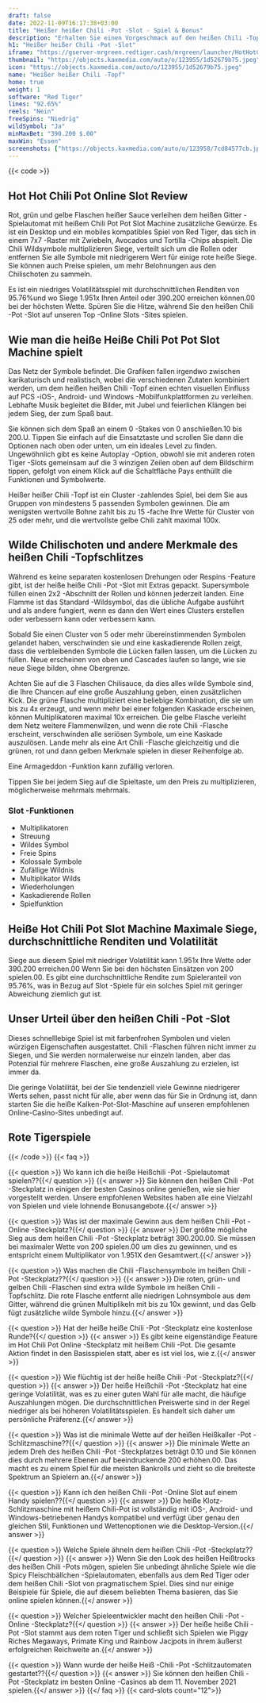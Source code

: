 ```yaml
---
draft: false
date: 2022-11-09T16:17:38+03:00
title: "Heißer heißer Chili -Pot -Slot - Spiel & Bonus"
description: "Erhalten Sie einen Vorgeschmack auf den heißen Chili -Topf -Online Slot in unserem vollständigen Rückblick auf das Gameplay, die Funktionen und wo Sie ihn mit dem besten Casino -Bonus spielen können."
h1: "Heißer heißer Chili -Pot -Slot"
iframe: "https://gserver-mrgreen.redtiger.cash/mrgreen/launcher/HotHotChilliPot?siteId=mrgreen&playMode=demo&lang=en&channel=D"
thumbnail: "https://objects.kaxmedia.com/auto/o/123955/1d52679b75.jpeg"
icon: "https://objects.kaxmedia.com/auto/o/123955/1d52679b75.jpeg"
name: "Heißer heißer Chili -Topf"
home: true
weight: 1
software: "Red Tiger"
lines: "92.65%"
reels: "Nein"
freeSpins: "Niedrig"
wildSymbol: "Ja"
minMaxBet: "390.200 $.00"
maxWin: "Essen"
screenshots: ["https://objects.kaxmedia.com/auto/o/123958/7cd84577cb.jpeg"]
---
```


{{< code >}}<h2>Hot Hot Chili Pot Online Slot Review</h2><p>Rot, grün und gelbe Flaschen heißer Sauce verleihen dem heißen Gitter -Spielautomat mit heißem Chili Pot Pot Slot Machine zusätzliche Gewürze. Es ist ein Desktop und ein mobiles kompatibles Spiel von Red Tiger, das sich in einem 7x7 -Raster mit Zwiebeln, Avocados und Tortilla -Chips abspielt. Die Chili Wildsymbole multiplizieren Siege, verteilt sich um die Rollen oder entfernen Sie alle Symbole mit niedrigerem Wert für einige rote heiße Siege. Sie können auch Preise spielen, um mehr Belohnungen aus den Chilischoten zu sammeln.</p><p>Es ist ein niedriges Volatilitätsspiel mit durchschnittlichen Renditen von 95.76%und wo Siege 1.951x Ihren Anteil oder 390.200 erreichen können.00 bei der höchsten Wette. Spüren Sie die Hitze, während Sie den heißen Chili -Pot -Slot auf unseren Top -Online Slots -Sites spielen.</p><h2>Wie man die heiße Heiße Chili Pot Pot Slot Machine spielt</h2><p>Das Netz der Symbole befindet. Die Grafiken fallen irgendwo zwischen karikaturisch und realistisch, wobei die verschiedenen Zutaten kombiniert werden, um dem heißen heißen Chili -Topf einen echten visuellen Einfluss auf PCS -iOS-, Android- und Windows -Mobilfunkplattformen zu verleihen. Lebhafte Musik begleitet die Bilder, mit Jubel und feierlichen Klängen bei jedem Sieg, der zum Spaß baut.</p><p>Sie können sich dem Spaß an einem 0 -Stakes von 0 anschließen.10 bis 200.U. Tippen Sie einfach auf die Einsatztaste und scrollen Sie dann die Optionen nach oben oder unten, um ein ideales Level zu finden. Ungewöhnlich gibt es keine Autoplay -Option, obwohl sie mit anderen roten Tiger -Slots gemeinsam auf die 3 winzigen Zeilen oben auf dem Bildschirm tippen, gefolgt von einem Klick auf die Schaltfläche Pays enthüllt die Funktionen und Symbolwerte.</p><p>Heißer heißer Chili -Topf ist ein Cluster -zahlendes Spiel, bei dem Sie aus Gruppen von mindestens 5 passenden Symbolen gewinnen. Die am wenigsten wertvolle Bohne zahlt bis zu 15 -fache Ihre Wette für Cluster von 25 oder mehr, und die wertvollste gelbe Chili zahlt maximal 100x.</p><h2>Wilde Chilischoten und andere Merkmale des heißen Chili -Topfschlitzes</h2><p>Während es keine separaten kostenlosen Drehungen oder Respins -Feature gibt, ist der heiße heiße Chili -Pot -Slot mit Extras gepackt. Supersymbole füllen einen 2x2 -Abschnitt der Rollen und können jederzeit landen. Eine Flamme ist das Standard -Wildsymbol, das die übliche Aufgabe ausführt und als andere fungiert, wenn es dann den Wert eines Clusters erstellen oder verbessern kann oder verbessern kann.</p><p>Sobald Sie einen Cluster von 5 oder mehr übereinstimmenden Symbolen gelandet haben, verschwinden sie und eine kaskadierende Rollen zeigt, dass die verbleibenden Symbole die Lücken fallen lassen, um die Lücken zu füllen. Neue erscheinen von oben und Cascades laufen so lange, wie sie neue Siege bilden, ohne Obergrenze.</p><p>Achten Sie auf die 3 Flaschen Chilisauce, da dies alles wilde Symbole sind, die Ihre Chancen auf eine große Auszahlung geben, einen zusätzlichen Kick. Die grüne Flasche multipliziert eine beliebige Kombination, die sie um bis zu 4x erzeugt, und wenn mehr bei einer folgenden Kaskade erscheinen, können Multiplikatoren maximal 10x erreichen. Die gelbe Flasche verleiht dem Netz weitere Flammenwilzen, und wenn die rote Chili -Flasche erscheint, verschwinden alle seriösen Symbole, um eine Kaskade auszulösen. Lande mehr als eine Art Chili -Flasche gleichzeitig und die grünen, rot und dann gelben Merkmale spielen in dieser Reihenfolge ab.</p><p>Eine Armageddon -Funktion kann zufällig verloren.</p><p>Tippen Sie bei jedem Sieg auf die Spieltaste, um den Preis zu multiplizieren, möglicherweise mehrmals mehrmals.</p><h3>
Slot -Funktionen</h3><ul>
<li></span>
Multiplikatoren</li>
<li></span>
Streuung</li>
<li></span>
Wildes Symbol</li>
<li></span>
Freie Spins</li>
<li></span>
Kolossale Symbole</li>
<li></span>
Zufällige Wildnis</li>
<li></span>
Multiplikator Wilds</li>
<li></span>
Wiederholungen</li>
<li></span>
Kaskadierende Rollen</li>
<li></span>
Spielfunktion</li></ul><h2>Heiße Hot Chili Pot Slot Machine Maximale Siege, durchschnittliche Renditen und Volatilität</h2><p>Siege aus diesem Spiel mit niedriger Volatilität kann 1.951x Ihre Wette oder 390.200 erreichen.00 Wenn Sie bei den höchsten Einsätzen von 200 spielen.00. Es gibt eine durchschnittliche Rendite zum Spieleranteil von 95.76%, was in Bezug auf Slot -Spiele für ein solches Spiel mit geringer Abweichung ziemlich gut ist.</p><h2>Unser Urteil über den heißen Chili -Pot -Slot</h2><p>Dieses schnelllebige Spiel ist mit farbenfrohen Symbolen und vielen würzigen Eigenschaften ausgestattet. Chili -Flaschen führen nicht immer zu Siegen, und Sie werden normalerweise nur einzeln landen, aber das Potenzial für mehrere Flaschen, eine große Auszahlung zu erzielen, ist immer da.</p><p>Die geringe Volatilität, bei der Sie tendenziell viele Gewinne niedrigerer Werts sehen, passt nicht für alle, aber wenn das für Sie in Ordnung ist, dann starten Sie die heiße Kalken-Pot-Slot-Maschine auf unseren empfohlenen Online-Casino-Sites unbedingt auf.</p><h2>Rote Tigerspiele</h2>
{{< /code >}}
{{< faq >}}

{{< question >}} Wo kann ich die heiße Heißchili -Pot -Spielautomat spielen??{{</ question >}}
{{< answer >}} Sie können den heißen Chili -Pot -Steckplatz in einigen der besten Casinos online genießen, wie sie hier vorgestellt werden. Unsere empfohlenen Websites haben alle eine Vielzahl von Spielen und viele lohnende Bonusangebote.{{</ answer >}}

{{< question >}} Was ist der maximale Gewinn aus dem heißen Chili -Pot -Online -Steckplatz?{{</ question >}}
{{< answer >}} Der größte mögliche Sieg aus dem heißen Chili -Pot -Steckplatz beträgt 390.200.00. Sie müssen bei maximaler Wette von 200 spielen.00 um dies zu gewinnen, und es entspricht einem Multiplikator von 1.951X den Gesamtwert.{{</ answer >}}

{{< question >}} Was machen die Chili -Flaschensymbole im heißen Chili -Pot -Steckplatz??{{</ question >}}
{{< answer >}} Die roten, grün- und gelben Chili -Flaschen sind extra wilde Symbole im heißen Chili -Topfschlitz. Die rote Flasche entfernt alle niedrigen Lohnsymbole aus dem Gitter, während die grünen Multiplikeln mit bis zu 10x gewinnt, und das Gelb fügt zusätzliche wilde Symbole hinzu.{{</ answer >}}

{{< question >}} Hat der heiße heiße Chili -Pot -Steckplatz eine kostenlose Runde?{{</ question >}}
{{< answer >}} Es gibt keine eigenständige Feature im Hot Chili Pot Online -Steckplatz mit heißem Chili -Pot. Die gesamte Aktion findet in den Basisspielen statt, aber es ist viel los, wie z.{{</ answer >}}

{{< question >}} Wie flüchtig ist der heiße heiße Chili -Pot -Steckplatz?{{</ question >}}
{{< answer >}} Der heiße Heißchili -Pot -Steckplatz hat eine geringe Volatilität, was es zu einer guten Wahl für alle macht, die häufige Auszahlungen mögen. Die durchschnittlichen Preiswerte sind in der Regel niedriger als bei höheren Volatilitätsspielen. Es handelt sich daher um persönliche Präferenz.{{</ answer >}}

{{< question >}} Was ist die minimale Wette auf der heißen Heißkaller -Pot -Schlitzmaschine??{{</ question >}}
{{< answer >}} Die minimale Wette an jedem Dreh des heißen Chili -Pot -Steckplatzes beträgt 0.10 und Sie können dies durch mehrere Ebenen auf beeindruckende 200 erhöhen.00. Das macht es zu einem Spiel für die meisten Bankrolls und zieht so die breiteste Spektrum an Spielern an.{{</ answer >}}

{{< question >}} Kann ich den heißen Chili -Pot -Online Slot auf einem Handy spielen??{{</ question >}}
{{< answer >}} Die heiße Klotz-Schlitzmaschine mit heißem Chili-Pot ist vollständig mit iOS-, Android- und Windows-betriebenen Handys kompatibel und verfügt über genau den gleichen Stil, Funktionen und Wettenoptionen wie die Desktop-Version.{{</ answer >}}

{{< question >}} Welche Spiele ähneln dem heißen Chili -Pot -Steckplatz??{{</ question >}}
{{< answer >}} Wenn Sie den Look des heißen Heißtrocks des heißen Chili -Pots mögen, spielen Sie unbedingt ähnliche Spiele wie die Spicy Fleischbällchen -Spielautomaten, ebenfalls aus dem Red Tiger oder dem heißen Chili -Slot von pragmatischem Spiel. Dies sind nur einige Beispiele für Spiele, die auf diesem beliebten Thema basieren, das Sie online spielen können.{{</ answer >}}

{{< question >}} Welcher Spieleentwickler macht den heißen Chili -Pot -Online -Steckplatz?{{</ question >}}
{{< answer >}} Der heiße heiße Chili -Pot -Slot stammt aus dem roten Tiger und schließt sich Spielen wie Piggy Riches Megaways, Primate King und Rainbow Jacjpots in ihrem äußerst erfolgreichen Reichweite an.{{</ answer >}}

{{< question >}} Wann wurde der heiße Heiß -Chili -Pot -Schlitzautomaten gestartet??{{</ question >}}
{{< answer >}} Sie können den heißen Chili -Pot -Steckplatz im besten Online -Casinos ab dem 11. November 2021 spielen.{{</ answer >}}
{{</ faq >}}
{{< card-slots count="12">}}